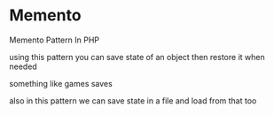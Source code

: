 # Memento
Memento Pattern In PHP

using this pattern you can save state of an object then restore it when needed

something like games saves

also in this pattern we can save state in a file and load from that too
